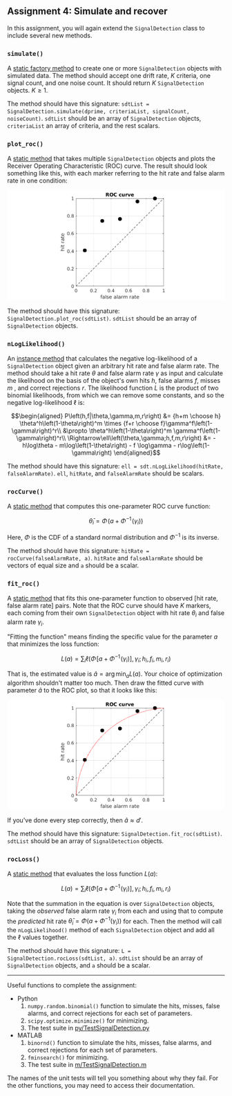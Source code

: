 ## Assignment 4: Simulate and recover

In this assignment, you will again extend the `SignalDetection` class to include several new methods.

### `simulate()`

A <u>static factory method</u> to create one or more `SignalDetection` objects with simulated data.  The method should accept one drift rate, $K$ criteria, one signal count, and one noise count.  It should return $K$ `SignalDetection` objects.  $K \geq 1$.

The method should have this signature: `sdtList = SignalDetection.simulate(dprime, criteriaList, signalCount, noiseCount)`.   `sdtList` should be an array of `SignalDetection` objects, `criteriaList` an array of criteria, and the rest scalars.

### `plot_roc()`

A <u>static method</u> that takes multiple `SignalDetection` objects and plots the Receiver Operating Characteristic (ROC) curve.  The result should look something like this, with each marker referring to the hit rate and false alarm rate in one condition:

![](roc_example1.png)

The method should have this signature: `SignalDetection.plot_roc(sdtList)`.   `sdtList` should be an array of `SignalDetection` objects.

### `nLogLikelihood()`

An <u>instance method</u> that calculates the negative log-likelihood of a `SignalDetection` object given an arbitrary hit rate and false alarm rate.  The method should take a hit rate $\theta$ and false alarm rate $\gamma$ as input and calculate the likelihood on the basis of the object's own hits $h$, false alarms $f$, misses $m$ , and correct rejections $r$.  The likelihood function $L$ is the product of two binomial likelihoods, from which we can remove some constants, and so the negative log-likelihood $\ell$ is:
```math
\begin{aligned}
P\left(h,f|\theta,\gamma,m,r\right)
  &= {h+m \choose h} \theta^h\left(1-\theta\right)^m \times {f+r \choose f}\gamma^f\left(1-\gamma\right)^r\\
  &\propto \theta^h\left(1-\theta\right)^m \gamma^f\left(1-\gamma\right)^r\\
\Rightarrow\ell\left(\theta,\gamma;h,f,m,r\right) &= -h\log\theta - m\log\left(1-\theta\right) - f \log\gamma - r\log\left(1-\gamma\right)
\end{aligned}
```
The method should have this signature: `ell = sdt.nLogLikelihood(hitRate, falseAlarmRate)`.   `ell`, `hitRate`, and `falseAlarmRate` should be scalars.

### `rocCurve()`

A <u>static method</u> that computes this one-parameter ROC curve function:
```math
\bar\theta_i = \Phi\!\left(a + \Phi^{-1}\!\left(\gamma_i\right)\right)
```
Here, $\Phi$ is the CDF of a standard normal distribution and $\Phi^{-1}$ is its inverse.  

The method should have this signature: `hitRate = rocCurve(falseAlarmRate, a)`. `hitRate` and `falseAlarmRate` should be vectors of equal size and `a` should be a scalar. 

### `fit_roc()`

A <u>static method</u> that fits this one-parameter function to observed [hit rate, false alarm rate] pairs.  Note that the ROC curve should have $K$ markers, each coming from their own `SignalDetection` object with hit rate $\theta_i$ and false alarm rate $\gamma_i$.

"Fitting the function" means finding the specific value for the parameter $a$ that minimizes the loss function: 
```math
L(a) = \sum_i \ell\left(
\Phi\!\left[a + \Phi^{-1}\!\left(\gamma_i\right)\right],\gamma_i; h_i,f_i,m_i,r_i
\right)
```

That is, the estimated value is $\hat{a} = \arg\min_aL(a)$.  Your choice of optimization algorithm shouldn't matter too much.  Then draw the fitted curve with parameter $\hat{a}$ to the ROC plot, so that it looks like this:

![](roc_example2.png)

If you've done every step correctly, then $\hat{a} \approx d'$.

The method should have this signature: `SignalDetection.fit_roc(sdtList)`.   `sdtList` should be an array of `SignalDetection` objects.

### `rocLoss()`

A <u>static method</u> that evaluates the loss function $L(a)$:
```math
L(a) = \sum_i \ell\left(
\Phi\!\left[a + \Phi^{-1}\!\left(\gamma_i\right)\right],\gamma_i; h_i,f_i,m_i,r_i
\right)
```
Note that the summation in the equation is over `SignalDetection` objects, taking the _observed_ false alarm rate $\gamma_i$ from each and using that to compute the _predicted_ hit rate $\bar\theta_i = \Phi\left(a + \Phi^{-1}\left(\gamma_i\right)\right)$ for each.  Then the method will call the `nLogLikelihood()` method of each `SignalDetection` object and add all the $\ell$ values together.

The method should have this signature: `L = SignalDetection.rocLoss(sdtList, a)`.   `sdtList` should be an array of `SignalDetection` objects, and `a` should be a scalar.


---

Useful functions to complete the assignment:

* Python
  1.  `numpy.random.binomial()` function to simulate the hits, misses, false alarms, and correct rejections for each set of parameters.
  2.  `scipy.optimize.minimize()` for minimizing.
  3.  The test suite in [py/TestSignalDetection.py](py/TestSignalDetection.py)
* MATLAB
  1. `binornd()` function to simulate the hits, misses, false alarms, and correct rejections for each set of parameters.
  2. `fminsearch()` for minimizing.
  3. The test suite in [m/TestSignalDetection.m](m/TestSignalDetection.m)

The names of the unit tests will tell you something about why they fail.  For the other functions, you may need to access their documentation.
